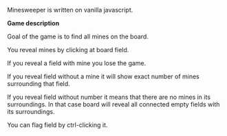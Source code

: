 Minesweeper is written on vanilla javascript.

**Game description**

Goal of the game is to find all mines on the board.

You reveal mines by clicking at board field.

If you reveal a field with mine you lose the game.

If you reveal field without a mine it will show exact number of mines surrounding that field.

If you reveal field without number it means that there are no mines in its surroundings. In that case board will reveal all connected empty fields with its surroundings.

You can flag field by ctrl-clicking it.